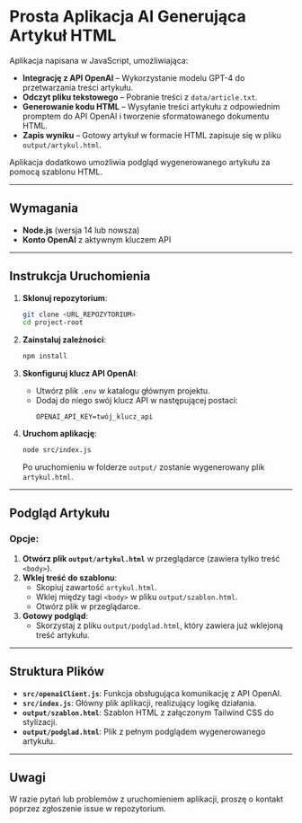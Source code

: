 # Prosta Aplikacja AI Generująca Artykuł HTML

Aplikacja napisana w JavaScript, umożliwiająca:

- **Integrację z API OpenAI** – Wykorzystanie modelu GPT-4 do przetwarzania treści artykułu.
- **Odczyt pliku tekstowego** – Pobranie treści z `data/article.txt`.
- **Generowanie kodu HTML** – Wysyłanie treści artykułu z odpowiednim promptem do API OpenAI i tworzenie sformatowanego dokumentu HTML.
- **Zapis wyniku** – Gotowy artykuł w formacie HTML zapisuje się w pliku `output/artykul.html`.

Aplikacja dodatkowo umożliwia podgląd wygenerowanego artykułu za pomocą szablonu HTML.

---

## Wymagania

- **Node.js** (wersja 14 lub nowsza)
- **Konto OpenAI** z aktywnym kluczem API

---

## Instrukcja Uruchomienia

1. **Sklonuj repozytorium**:
   ```bash
   git clone <URL_REPOZYTORIUM>
   cd project-root
   ```

2. **Zainstaluj zależności**:
   ```bash
   npm install
   ```

3. **Skonfiguruj klucz API OpenAI**:
    - Utwórz plik `.env` w katalogu głównym projektu.
    - Dodaj do niego swój klucz API w następującej postaci:
      ```plaintext
      OPENAI_API_KEY=twój_klucz_api
      ```

4. **Uruchom aplikację**:
   ```bash
   node src/index.js
   ```
   Po uruchomieniu w folderze `output/` zostanie wygenerowany plik `artykul.html`.

---

## Podgląd Artykułu

### Opcje:
1. **Otwórz plik `output/artykul.html`** w przeglądarce (zawiera tylko treść `<body>`).
2. **Wklej treść do szablonu**:
    - Skopiuj zawartość `artykul.html`.
    - Wklej między tagi `<body>` w pliku `output/szablon.html`.
    - Otwórz plik w przeglądarce.
3. **Gotowy podgląd**:
    - Skorzystaj z pliku `output/podglad.html`, który zawiera już wklejoną treść artykułu.

---

## Struktura Plików

- **`src/openaiClient.js`**: Funkcja obsługująca komunikację z API OpenAI.
- **`src/index.js`**: Główny plik aplikacji, realizujący logikę działania.
- **`output/szablon.html`**: Szablon HTML z załączonym Tailwind CSS do stylizacji.
- **`output/podglad.html`**: Plik z pełnym podglądem wygenerowanego artykułu.

---

## Uwagi

W razie pytań lub problemów z uruchomieniem aplikacji, proszę o kontakt poprzez zgłoszenie issue w repozytorium.

